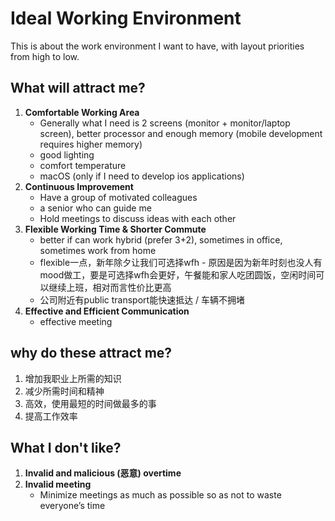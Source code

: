 # Ideal Working Environment

This is about the work environment I want to have, with layout priorities from high to low.

## What will attract me?

1. **Comfortable Working Area**
    - Generally what I need is 2 screens (monitor + monitor/laptop screen), better processor and enough memory (mobile development requires higher memory)
    - good lighting
    - comfort temperature
    - macOS (only if I need to develop ios applications)
1. **Continuous Improvement**
    - Have a group of motivated colleagues
    - a senior who can guide me
    - Hold meetings to discuss ideas with each other
1. **Flexible Working Time & Shorter Commute**
    - better if can work hybrid (prefer 3+2), sometimes in office, sometimes work from home
    - flexible一点，新年除夕让我们可选择wfh - 原因是因为新年时刻也没人有mood做工，要是可选择wfh会更好，午餐能和家人吃团圆饭，空闲时间可以继续上班，相对而言性价比更高
    - 公司附近有public transport能快速抵达 / 车辆不拥堵
1. **Effective and Efficient Communication**
    - effective meeting


## why do these attract me?

1. 增加我职业上所需的知识
1. 减少所需时间和精神
1. 高效，使用最短的时间做最多的事
1. 提高工作效率

## What I don't like?

1. **Invalid and malicious (恶意) overtime**
1. **Invalid meeting**
    - Minimize meetings as much as possible so as not to waste everyone’s time